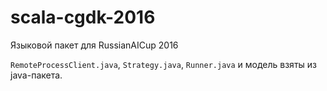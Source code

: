 # scala-cgdk-2016

Языковой пакет для RussianAICup 2016

`RemoteProcessClient.java`, `Strategy.java`, `Runner.java` и модель взяты из java-пакета.
